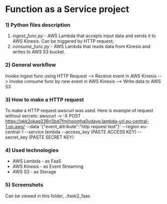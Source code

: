 # Function as a Service project

### 1) Python files description

1. *ingest_func.py* - AWS Lambda that accepts input data and sends it to AWS Kinesis. Can be triggered by HTTP request;
2. *consume_func.py* - AWS Lambda that reads data from Kinesis and writes to AWS S3 bucket.

### 2) General workflow

Invoke ingest func using HTTP Request --> Receive event in AWS Kinesis --> Invoke consume func by new event in AWS Kinesis --> Write data to AWS S3

### 3) How to make a HTTP request

To make a HTTP request awscurl was used. Here is example of request without secrets:
awscurl -v -X POST https://qkk2okaq236ri5bd7fmihqomha0ydayg.lambda-url.eu-central-1.on.aws/ --data '{"event_attribute":"http request test"}' --region eu-central-1 --service lambda --access_key (PASTE ACCESS KEY) --secret_key (PASTE SECRET KEY)

### 4) Used technologies

- AWS Lambda - as FaaS
- AWS Kinesis - as Event Streaming
- AWS S3 - as Storage

### 5) Screenshots

Can be viewed in this folder, ./task2_faas